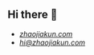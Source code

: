 ## Hi there 👋

-   _[zhaojiakun.com](https://zhaojiakun.com)_
-   _[hi@zhaojiakun.com](mailto:hi@zhaojiakun.com)_
